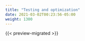 ```yaml
---
title: "Testing and optimization"
date: 2021-03-02T00:23:56-05:00
weight: 1300
---
```


{{< preview-migrated >}}

